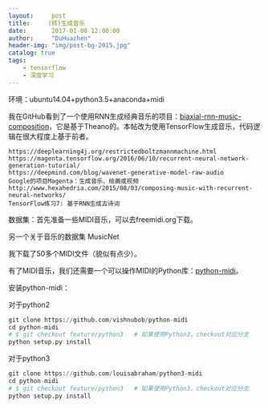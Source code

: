 ```yaml
---
layout:     post
title:     (转)生成音乐
date:       2017-01-08 12:00:00
author:     "DuHuazhen"
header-img: "img/post-bg-2015.jpg"
catalog: true
tags:
    - tensorflow
    - 深度学习
---
```

环境：ubuntu14.04+python3.5+anaconda+midi

我在GitHub看到了一个使用RNN生成经典音乐的项目：[biaxial-rnn-music-composition](https://github.com/hexahedria/biaxial-rnn-music-composition)，它是基于Theano的。本帖改为使用TensorFlow生成音乐，代码逻辑在很大程度上基于前者。  


    https://deeplearning4j.org/restrictedboltzmannmachine.html  
    https://magenta.tensorflow.org/2016/06/10/recurrent-neural-network-generation-tutorial/  
    https://deepmind.com/blog/wavenet-generative-model-raw-audio  
    Google的项目Magenta：生成音乐、绘画或视频  
    http://www.hexahedria.com/2015/08/03/composing-music-with-recurrent-neural-networks/  
    TensorFlow练习7: 基于RNN生成古诗词  

数据集：首先准备一些MIDI音乐，可以去freemidi.org下载。  

另一个关于音乐的数据集 MusicNet  

我下载了50多个MIDI文件（貌似有点少）。  

有了MIDI音乐，我们还需要一个可以操作MIDI的Python库：[python-midi](https://github.com/vishnubob/python-midi)。

安装python-midi：

对于python2  
```python
git clone https://github.com/vishnubob/python-midi
cd python-midi
# $ git checkout feature/python3   # 如果使用Python3，checkout对应分支
python setup.py install

```

对于python3  
```python
git clone https://github.com/louisabraham/python3-midi
cd python-midi
# $ git checkout feature/python3   # 如果使用Python3，checkout对应分支
python setup.py install

```


